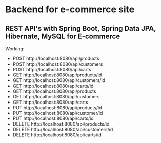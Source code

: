 # Backend for e-commerce site
## REST API's with Spring Boot, Spring Data JPA, Hibernate, MySQL for E-commerce
Working: 
- POST http://localhost:8080/api/products
- POST http://localhost:8080/api/customers
- POST http://localhost:8080/api/carts
- GET http://localhost:8080/api/products/id
- GET http://localhost:8080/api/customers/id
- GET http://localhost:8080/api/carts/id
- GET http://localhost:8080/api/products
- GET http://localhost:8080/api/customers
- GET http://localhost:8080/api/carts
- PUT http://localhost:8080/api/products/id
- PUT http://localhost:8080/api/customer/id
- PUT http://localhost:8080/api/carts/id
- DELETE http://localhost:8080/api/products/id
- DELETE http://localhost:8080/api/customers/id
- DELETE http://localhost:8080/api/carts/id

